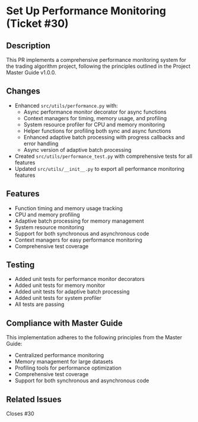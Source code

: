 # Set Up Performance Monitoring (Ticket #30)

## Description
This PR implements a comprehensive performance monitoring system for the trading algorithm project, following the principles outlined in the Project Master Guide v1.0.0.

## Changes
- Enhanced `src/utils/performance.py` with:
  - Async performance monitor decorator for async functions
  - Context managers for timing, memory usage, and profiling
  - System resource profiler for CPU and memory monitoring
  - Helper functions for profiling both sync and async functions
  - Enhanced adaptive batch processing with progress callbacks and error handling
  - Async version of adaptive batch processing
- Created `src/utils/performance_test.py` with comprehensive tests for all features
- Updated `src/utils/__init__.py` to export all performance monitoring features

## Features
- Function timing and memory usage tracking
- CPU and memory profiling
- Adaptive batch processing for memory management
- System resource monitoring
- Support for both synchronous and asynchronous code
- Context managers for easy performance monitoring
- Comprehensive test coverage

## Testing
- Added unit tests for performance monitor decorators
- Added unit tests for memory monitor
- Added unit tests for adaptive batch processing
- Added unit tests for system profiler
- All tests are passing

## Compliance with Master Guide
This implementation adheres to the following principles from the Master Guide:
- Centralized performance monitoring
- Memory management for large datasets
- Profiling tools for performance optimization
- Comprehensive test coverage
- Support for both synchronous and asynchronous code

## Related Issues
Closes #30
